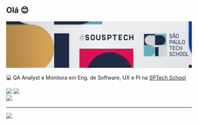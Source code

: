 ## Olá 😊
![Header](https://github.com/isabella-biagini/isabella-biagini/blob/main/capa.png "Header")

💻 QA Analyst e Monitora em Eng. de Software, UX e PI na [SPTech School](https://sptech.school/)

![](https://github-readme-stats.vercel.app/api?username=isabella-biagini&theme=react&hide_border=true&include_all_commits=true&count_private=false)
![](https://github-readme-streak-stats.herokuapp.com/?user=isabella-biagini&theme=react&hide_border=true)<br/>
![](https://github-readme-stats.vercel.app/api/top-langs/?username=isabella-biagini&theme=react&hide_border=true&include_all_commits=true&count_private=false&layout=compact)

---
[![](https://visitcount.itsvg.in/api?id=isabella-biagini&icon=7&color=6)](https://visitcount.itsvg.in)

<!-- Proudly created with GPRM ( https://gprm.itsvg.in ) -->
<!-- Proudly created with GPRM ( https://gprm.itsvg.in ) -->

<!--
**isabella-biagini/isabella-biagini** is a ✨ _special_ ✨ repository because its `README.md` (this file) appears on your GitHub profile.

Here are some ideas to get you started:

- 🌱 I’m currently learning ...
- 👯 I’m looking to collaborate on ...
- 🤔 I’m looking for help with ...
- 💬 Ask me about ...
- 📫 How to reach me: ...
- 😄 Pronouns: ...
- ⚡ Fun fact: ...
-->
